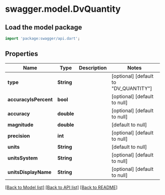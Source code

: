 # swagger.model.DvQuantity

## Load the model package
```dart
import 'package:swagger/api.dart';
```

## Properties
Name | Type | Description | Notes
------------ | ------------- | ------------- | -------------
**type** | **String** |  | [optional] [default to &quot;DV_QUANTITY&quot;]
**accuracyIsPercent** | **bool** |  | [optional] [default to null]
**accuracy** | **double** |  | [optional] [default to null]
**magnitude** | **double** |  | [default to null]
**precision** | **int** |  | [optional] [default to null]
**units** | **String** |  | [default to null]
**unitsSystem** | **String** |  | [optional] [default to null]
**unitsDisplayName** | **String** |  | [optional] [default to null]

[[Back to Model list]](../README.md#documentation-for-models) [[Back to API list]](../README.md#documentation-for-api-endpoints) [[Back to README]](../README.md)

